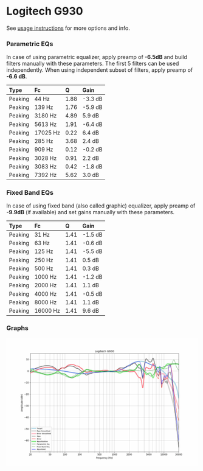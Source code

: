 # Logitech G930
See [usage instructions](https://github.com/jaakkopasanen/AutoEq#usage) for more options and info.

### Parametric EQs
In case of using parametric equalizer, apply preamp of **-6.5dB** and build filters manually
with these parameters. The first 5 filters can be used independently.
When using independent subset of filters, apply preamp of **-6.6 dB**.

| Type    | Fc       |    Q | Gain    |
|:--------|:---------|:-----|:--------|
| Peaking | 44 Hz    | 1.88 | -3.3 dB |
| Peaking | 139 Hz   | 1.76 | -5.9 dB |
| Peaking | 3180 Hz  | 4.89 | 5.9 dB  |
| Peaking | 5613 Hz  | 1.91 | -6.4 dB |
| Peaking | 17025 Hz | 0.22 | 6.4 dB  |
| Peaking | 285 Hz   | 3.68 | 2.4 dB  |
| Peaking | 909 Hz   | 0.12 | -0.2 dB |
| Peaking | 3028 Hz  | 0.91 | 2.2 dB  |
| Peaking | 3083 Hz  | 0.42 | -1.8 dB |
| Peaking | 7392 Hz  | 5.62 | 3.0 dB  |

### Fixed Band EQs
In case of using fixed band (also called graphic) equalizer, apply preamp of **-9.9dB**
(if available) and set gains manually with these parameters.

| Type    | Fc       |    Q | Gain    |
|:--------|:---------|:-----|:--------|
| Peaking | 31 Hz    | 1.41 | -1.5 dB |
| Peaking | 63 Hz    | 1.41 | -0.6 dB |
| Peaking | 125 Hz   | 1.41 | -5.5 dB |
| Peaking | 250 Hz   | 1.41 | 0.5 dB  |
| Peaking | 500 Hz   | 1.41 | 0.3 dB  |
| Peaking | 1000 Hz  | 1.41 | -1.2 dB |
| Peaking | 2000 Hz  | 1.41 | 1.1 dB  |
| Peaking | 4000 Hz  | 1.41 | -0.5 dB |
| Peaking | 8000 Hz  | 1.41 | 1.1 dB  |
| Peaking | 16000 Hz | 1.41 | 9.6 dB  |

### Graphs
![](./Logitech%20G930.png)